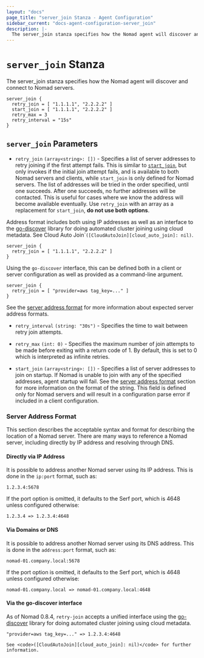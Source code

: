 ```yaml
---
layout: "docs"
page_title: "server_join Stanza - Agent Configuration"
sidebar_current: "docs-agent-configuration-server_join"
description: |-
  The server_join stanza specifies how the Nomad agent will discover and connect to Nomad servers.
---
```


# `server_join` Stanza

The server_join stanza specifies how the Nomad agent will discover and connect to Nomad servers.

```hcl
server_join {
  retry_join = [ "1.1.1.1", "2.2.2.2" ]
  start_join = [ "1.1.1.1", "2.2.2.2" ]
  retry_max = 3
  retry_interval = "15s"
}
```

## `server_join` Parameters

- `retry_join` `(array<string>: [])` - Specifies a list of server
  addresses to retry joining if the first attempt fails. This is similar to
  [`start_join`](#start_join), but only invokes if the initial join attempt
  fails, and is available to both Nomad servers and clients, while
  `start_join` is only defined for Nomad servers. The list of addresses will
  be tried in the order specified, until one succeeds. After one succeeds, no
  further addresses will be contacted. This is
  useful for cases where we know the address will become available eventually.
  Use `retry_join` with an array as a replacement for `start_join`, **do not use
  both options**.

Address format includes both using IP addresses as well as an interface to the
[go-discover](https://github.com/hashicorp/go-discover) library for doing
automated cluster joining using cloud metadata.
See Cloud Auto Join`<code>([CloudAutoJoin][cloud_auto_join]: nil)</code>.
```
server_join {
  retry_join = [ "1.1.1.1", "2.2.2.2" ]
}
```
Using the `go-discover` interface, this can be defined both in a client or
server configuration as well as provided as a command-line argument.
```
server_join {
  retry_join = [ "provider=aws tag_key=..." ]
}
```
See the [server address format](#server-address-format) for more information
about expected server address formats.

- `retry_interval` `(string: "30s")` - Specifies the time to wait between retry
  join attempts.

- `retry_max` `(int: 0)` - Specifies the maximum number of join attempts to be
  made before exiting with a return code of 1. By default, this is set to 0
  which is interpreted as infinite retries.

- `start_join` `(array<string>: [])` - Specifies a list of server addresses to
  join on startup. If Nomad is unable to join with any of the specified
  addresses, agent startup will fail. See the
  [server address format](#server-address-format) section for more information
  on the format of the string. This field is defined only for Nomad servers and
  will result in a configuration parse error if included in a client
  configuration.

### Server Address Format

This section describes the acceptable syntax and format for describing the
location of a Nomad server. There are many ways to reference a Nomad server,
including directly by IP address and resolving through DNS.

#### Directly via IP Address

It is possible to address another Nomad server using its IP address. This is
done in the `ip:port` format, such as:

```
1.2.3.4:5678
```

If the port option is omitted, it defaults to the Serf port, which is 4648
unless configured otherwise:

```
1.2.3.4 => 1.2.3.4:4648
```

#### Via Domains or DNS

It is possible to address another Nomad server using its DNS address. This is
done in the `address:port` format, such as:

```
nomad-01.company.local:5678
```

If the port option is omitted, it defaults to the Serf port, which is 4648
unless configured otherwise:

```
nomad-01.company.local => nomad-01.company.local:4648
```

#### Via the go-discover interface

As of Nomad 0.8.4, `retry-join` accepts a unified interface using the
[go-discover](https://github.com/hashicorp/go-discover) library for doing
automated cluster joining using cloud metadata.

```
"provider=aws tag_key=..." => 1.2.3.4:4648

See <code>([CloudAutoJoin][cloud_auto_join]: nil)</code> for further information.
```
